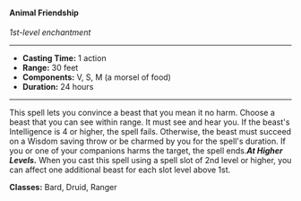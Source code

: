 #### Animal Friendship
*1st-level enchantment*
___
- **Casting Time:** 1 action
- **Range:** 30 feet
- **Components:** V, S, M (a morsel of food)
- **Duration:** 24 hours
---
This spell lets you convince a beast that you mean it no harm. Choose a beast that you can see within range. It must see and hear you. If the beast's Intelligence is 4 or higher, the spell fails. Otherwise, the beast must succeed on a Wisdom saving throw or be charmed by you for the spell's duration. If you or one of your companions harms the target, the spell ends.***At Higher Levels.*** When you cast this spell using a spell slot of 2nd level or higher, you can affect one additional beast for each slot level above 1st.

**Classes:** Bard, Druid, Ranger
